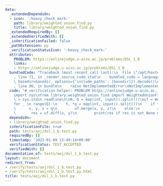 ```yaml
---
data:
  _extendedDependsOn:
  - icon: ':heavy_check_mark:'
    path: library/weighted_union_find.py
    title: library/weighted_union_find.py
  _extendedRequiredBy: []
  _extendedVerifiedWith: []
  _isVerificationFailed: false
  _pathExtension: py
  _verificationStatusIcon: ':heavy_check_mark:'
  attributes:
    PROBLEM: https://onlinejudge.u-aizu.ac.jp/problems/DSL_1_B
    links:
    - https://onlinejudge.u-aizu.ac.jp/problems/DSL_1_B
  bundledCode: "Traceback (most recent call last):\n  File \"/opt/hostedtoolcache/PyPy/3.7.13/x64/site-packages/onlinejudge_verify/documentation/build.py\"\
    , line 71, in _render_source_code_stat\n    bundled_code = language.bundle(stat.path,\
    \ basedir=basedir, options={'include_paths': [basedir]}).decode()\n  File \"/opt/hostedtoolcache/PyPy/3.7.13/x64/site-packages/onlinejudge_verify/languages/python.py\"\
    , line 96, in bundle\n    raise NotImplementedError\nNotImplementedError\n"
  code: "# verification-helper: PROBLEM https://onlinejudge.u-aizu.ac.jp/problems/DSL_1_B\n\
    import sys\nfrom library.weighted_union_find import WeightedUnionFind\n\ninput\
    \ = sys.stdin.readline\n\nN, Q = map(int, input().split())\nuf = WeightedUnionFind(N)\n\
    for _ in range(Q):\n    t, *q = map(int, input().split())\n    if t == 0:\n  \
    \      x, y, z = q\n        uf.merge(x, y, z)\n    else:\n        x, y = q\n \
    \       res = uf.diff(x, y)\n        print(res if res is not None else '?')\n"
  dependsOn:
  - library/weighted_union_find.py
  isVerificationFile: true
  path: tests/aoj/dsl_1_b.test.py
  requiredBy: []
  timestamp: '2023-01-09 13:49:14+09:00'
  verificationStatus: TEST_ACCEPTED
  verifiedWith: []
documentation_of: tests/aoj/dsl_1_b.test.py
layout: document
redirect_from:
- /verify/tests/aoj/dsl_1_b.test.py
- /verify/tests/aoj/dsl_1_b.test.py.html
title: tests/aoj/dsl_1_b.test.py
---
```

